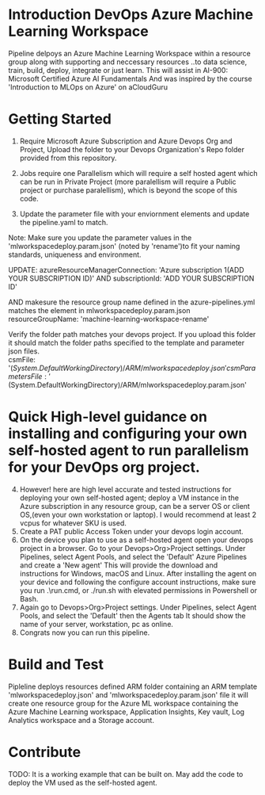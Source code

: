 # Introduction DevOps Azure Machine Learning Workspace
Pipeline delpoys an Azure Machine Learning Workspace within a resource group along with supporting and neccessary resources 
..to data science, train, build, deploy, integrate or just learn.
This will assist in AI-900: Microsoft Certified Azure AI Fundamentals
And was inspired by the course 'Introduction to MLOps on Azure' on aCloudGuru

# Getting Started
1.	Require Microsoft Azure Subscription and Azure Devops Org and Project, Upload the folder to your Devops Organization's Repo folder provided from this repository.
2.	Jobs require one Parallelism which will require a self hosted agent which can be run in Private Project
(more paralellism will require a Public project or purchase paralellism), which is beyond the scope of this code. 


3. Update the parameter file with your enviornment elements and update the pipeline.yaml to match.

Note: Make sure you update the parameter values in the 'mlworkspacedeploy.param.json' (noted by 'rename')to fit your naming standards, uniqueness and environment.

UPDATE:
azureResourceManagerConnection: 'Azure subscription 1(ADD YOUR SUBSCRIPTION ID)'
AND
subscriptionId: 'ADD YOUR SUBSCRIPTION ID'

AND makesure the resource group name defined in the azure-pipelines.yml matches the element in mlworkspacedeploy.param.json
resourceGroupName: 'machine-learning-workspace-rename'

Verify the folder path matches your devops project. If you upload this folder it should match the folder paths specified to the template and parameter json files.          
                csmFile: '$(System.DefaultWorkingDirectory)/ARM/mlworkspacedeploy.json'
                csmParametersFile: '$(System.DefaultWorkingDirectory)/ARM/mlworkspacedeploy.param.json'

# Quick High-level guidance on installing and configuring your own self-hosted agent to run parallelism for your DevOps org project.                

4.	However! here are high level accurate and tested instructions for deploying your own self-hosted agent; 
deploy a VM instance in the Azure subscription in any resource group, 
can be a server OS or client OS,(even your own workstation or laptop).
I would recommend at least 2 vcpus for whatever SKU is used.  
5. Create a PAT public Access Token under your devops login account.
5.	On the device you plan to use as a self-hosted agent open your devops project in a browser. 
Go to your Devops>Org>Project settings. Under Pipelines, select Agent Pools, and select the 'Default' Azure Pipelines
and create a 'New agent' This will provide the download and instructions for Windows, macOS and Linux.
After installing the agent on your device and following the configure account instructions, make sure you run .\run.cmd,  or ./run.sh with elevated permissions in Powershell or Bash.
6.   Again go to Devops>Org>Project settings. Under Pipelines, select Agent Pools, and select the 'Default' then the Agents tab
It should show the name of your server, workstation, pc as online.
7. Congrats now you can run this pipeline.


# Build and Test
Pipleline deploys resources defined ARM folder containing an ARM template 'mlworkspacedeploy.json' and 'mlworkspacedeploy.param.json' file 
it will create one resource group for the Azure ML workspace containing the Azure Machine Learning workspace, 
Application Insights, Key vault, Log Analytics workspace and a Storage account.


# Contribute
TODO: It is a working example that can be built on. May add the code to deploy the VM used as the self-hosted agent.
